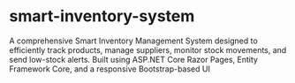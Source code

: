 # smart-inventory-system
A comprehensive Smart Inventory Management System designed to efficiently track products, manage suppliers, monitor stock movements, and send low-stock alerts. Built using ASP.NET Core Razor Pages, Entity Framework Core, and a responsive Bootstrap-based UI
